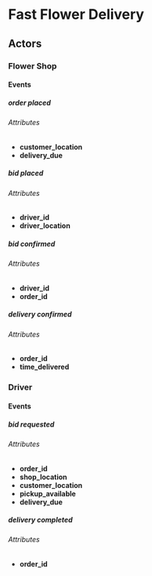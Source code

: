 # Fast Flower Delivery

## Actors

### Flower Shop

#### Events

##### order placed

###### Attributes

- **customer_location**
- **delivery_due**

##### bid placed

###### Attributes

- **driver_id**
- **driver_location**

##### bid confirmed

###### Attributes

- **driver_id**
- **order_id**

##### delivery confirmed

###### Attributes

- **order_id**
- **time_delivered**

### Driver

#### Events

##### bid requested

###### Attributes

- **order_id**
- **shop_location**
- **customer_location**
- **pickup_available**
- **delivery_due**

##### delivery completed

###### Attributes

- **order_id**
